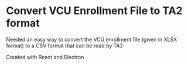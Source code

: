 # Convert VCU Enrollment File to TA2 format

Needed an easy way to convert the VCU enrollment file (given in XLSX format) to a CSV format that can be read by TA2

Created with React and Electron
